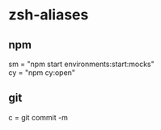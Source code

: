 # zsh-aliases

## npm
sm = "npm start environments:start:mocks"  
cy = "npm cy:open"  

## git
c = git commit -m  
